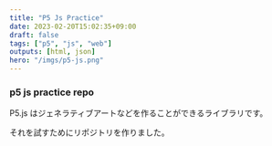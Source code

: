 ```yaml
---
title: "P5 Js Practice"
date: 2023-02-20T15:02:35+09:00
draft: false
tags: ["p5", "js", "web"]
outputs: [html, json]
hero: "/imgs/p5-js.png"
---
```


### p5 js practice repo

P5.js はジェネラティブアートなどを作ることができるライブラリです。

それを試すためにリポジトリを作りました。
